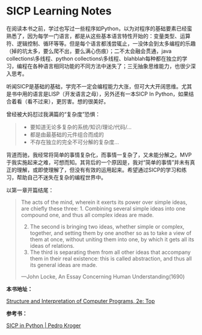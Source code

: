 # SICP Learning Notes

在阅读本书之前，学过也写过一些程序如Python，以为对程序的基础要素已经蛮熟悉了，因为每学一门语言，都是从这些基本语言特性开始的：变量类型、运算符、逻辑控制、循环等等。但是每个语言都浅尝辄止，一没体会到太多编程的乐趣（掉的坑太多，要么爬不出，要么满心伤痕）；二不太会融会贯通，java collections\多线程、python collections\多线程、blahblah每种都在独立的学习，编程在各种语言相同功能的不同方法中迷失了；三无抽象思维能力，也很少深入思考。

听闻SICP是基础的基础，学完不一定会编程能力大涨，但可大大开阔思维。尤其是书中用的语言是LISP（开发语言之母），另外还有一本SICP In Python，如果结合着看（看不过来），更厉害。想的很美好。

曾经被大妈怼过我满篇的“复杂度”恐惧：

> - 要知道无论多复杂的系统/知识/理论/代码/...
> - 都是由最基础的元件组合而成的
> - 不存在独立的完全不可分解的复杂度...

背道而驰，我经常将简单的事情复杂化，而事情一复杂了，又未能分解之。MVP于我实施起来之难，可想而知。其背后的一个原因是，我对“简单的事情”并未有真正的理解，或即使理解了，但没有有效的运用起来。希望通过SICP的学习和练习，帮助自己不迷失在复杂的编程世界中。

以第一章开篇结尾：

> The acts of the mind, wherein it exerts its power over simple ideas, are chiefly these three: 1.   Combining several simple ideas into one compound one, and thus all complex ideas are made. 
>
> 2. The second is bringing two ideas, whether simple or complex, together, and setting them by one another so as to take a view of them at once, without uniting them into one, by which it gets all its ideas of relations. 
> 3. The third is separating them from all other ideas that accompany them in their real existence: this is called abstraction, and thus all its general ideas are made.
>
> —John Locke, An Essay Concerning Human Understanding(1690)

**本书地址：**

[Structure and Interpretation of Computer Programs, 2e: Top](file://localhost/Users/wanjia/Library/Application%20Support/Zotero/Profiles/h6gwndqs.default/zotero/storage/98VGGP3G/index.html)

**参考书：**

[SICP in Python | Pedro Kroger](https://pedrokroger.net/sicp-python/)
